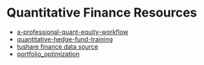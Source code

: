 # Quantitative Finance Resources
- [a-professional-quant-equity-workflow](https://blog.quantopian.com/a-professional-quant-equity-workflow/)
- [quantitative-hedge-fund-training](http://www.streetofwalls.com/finance-training-courses/#quantitative-hedge-fund-training)
- [tushare finance data source](http://tushare.org/)
- [portfolio_optimization](https://nbviewer.jupyter.org/github/cvxgrp/cvx_short_course/blob/master/applications/portfolio_optimization.ipynb)
